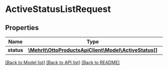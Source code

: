 # ActiveStatusListRequest

## Properties
Name | Type | Description | Notes
------------ | ------------- | ------------- | -------------
**status** | [**\MehrIt\OttoProductsApiClient\Model\ActiveStatus[]**](ActiveStatus.md) |  | [optional] 

[[Back to Model list]](../../README.md#documentation-for-models) [[Back to API list]](../../README.md#documentation-for-api-endpoints) [[Back to README]](../../README.md)

